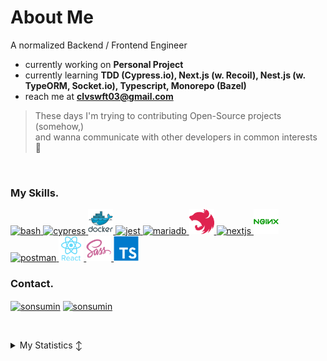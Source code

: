 # About Me

A normalized Backend / Frontend Engineer

- currently working on **Personal Project**
- currently learning **TDD (Cypress.io), Next.js (w. Recoil), Nest.js (w. TypeORM, Socket.io), Typescript, Monorepo (Bazel)**
- reach me at **clvswft03@gmail.com**

> These days I'm trying to contributing Open-Source projects (somehow,)\
> and wanna communicate with other developers in common interests 💬

&nbsp;

<h3 align="left">My Skills.</h3>
<p align="left"> <a href="https://www.gnu.org/software/bash/" target="_blank" rel="noreferrer"> <img src="https://www.vectorlogo.zone/logos/gnu_bash/gnu_bash-icon.svg" alt="bash" width="40" height="40"/> </a> <a href="https://www.cypress.io" target="_blank" rel="noreferrer"> <img src="https://raw.githubusercontent.com/simple-icons/simple-icons/6e46ec1fc23b60c8fd0d2f2ff46db82e16dbd75f/icons/cypress.svg" alt="cypress" width="40" height="40"/> </a> <a href="https://www.docker.com/" target="_blank" rel="noreferrer"> <img src="https://raw.githubusercontent.com/devicons/devicon/master/icons/docker/docker-original-wordmark.svg" alt="docker" width="40" height="40"/> </a> <a href="https://jestjs.io" target="_blank" rel="noreferrer"> <img src="https://www.vectorlogo.zone/logos/jestjsio/jestjsio-icon.svg" alt="jest" width="40" height="40"/> </a> <a href="https://mariadb.org/" target="_blank" rel="noreferrer"> <img src="https://www.vectorlogo.zone/logos/mariadb/mariadb-icon.svg" alt="mariadb" width="40" height="40"/> </a> <a href="https://nestjs.com/" target="_blank" rel="noreferrer"> <img src="https://raw.githubusercontent.com/devicons/devicon/master/icons/nestjs/nestjs-plain.svg" alt="nestjs" width="40" height="40"/> </a> <a href="https://nextjs.org/" target="_blank" rel="noreferrer"> <img src="https://cdn.worldvectorlogo.com/logos/nextjs-2.svg" alt="nextjs" width="40" height="40"/> </a> <a href="https://www.nginx.com" target="_blank" rel="noreferrer"> <img src="https://raw.githubusercontent.com/devicons/devicon/master/icons/nginx/nginx-original.svg" alt="nginx" width="40" height="40"/> </a> <a href="https://postman.com" target="_blank" rel="noreferrer"> <img src="https://www.vectorlogo.zone/logos/getpostman/getpostman-icon.svg" alt="postman" width="40" height="40"/> </a> <a href="https://reactjs.org/" target="_blank" rel="noreferrer"> <img src="https://raw.githubusercontent.com/devicons/devicon/master/icons/react/react-original-wordmark.svg" alt="react" width="40" height="40"/> </a> <a href="https://sass-lang.com" target="_blank" rel="noreferrer"> <img src="https://raw.githubusercontent.com/devicons/devicon/master/icons/sass/sass-original.svg" alt="sass" width="40" height="40"/> </a> <a href="https://www.typescriptlang.org/" target="_blank" rel="noreferrer"> <img src="https://raw.githubusercontent.com/devicons/devicon/master/icons/typescript/typescript-original.svg" alt="typescript" width="40" height="40"/> </a> </p>

<h3 align="left">Contact.</h3>
<p align="left"> <a href="https://linkedin.com/in/sonsumin" target="blank"><img align="center" src="https://raw.githubusercontent.com/rahuldkjain/github-profile-readme-generator/master/src/images/icons/Social/github.svg" alt="sonsumin" height="30" width="40" /></a> <a href="https://linkedin.com/in/sonsumin" target="blank"><img align="center" src="https://raw.githubusercontent.com/rahuldkjain/github-profile-readme-generator/master/src/images/icons/Social/linked-in-alt.svg" alt="sonsumin" height="30" width="40" /></a>
</p>

&nbsp;

<details>
 <summary>My Statistics ↕️</summary>

<!--START_SECTION:waka-->
![Code Time](http://img.shields.io/badge/Code%20Time-672%20hrs%2035%20mins-blue)

![Profile Views](http://img.shields.io/badge/Profile%20Views-89-blue)

**🐱 My GitHub Data** 

> 🏆 812 Contributions in the Year 2022
 > 
> 📦 12.5 MB Used in GitHub's Storage 
 > 
> 💼 Opted to Hire
 > 
> 📜 310 Public Repositories 
 > 
> 🔑 98 Private Repositories  
 > 
**I'm an Early 🐤** 

```text
🌞 Morning    30 commits     █████░░░░░░░░░░░░░░░░░░░░   22.06% 
🌆 Daytime    39 commits     ███████░░░░░░░░░░░░░░░░░░   28.68% 
🌃 Evening    45 commits     ████████░░░░░░░░░░░░░░░░░   33.09% 
🌙 Night      22 commits     ████░░░░░░░░░░░░░░░░░░░░░   16.18%

```
📅 **I'm Most Productive on Thursday** 

```text
Monday       25 commits     ████░░░░░░░░░░░░░░░░░░░░░   18.38% 
Tuesday      15 commits     ██░░░░░░░░░░░░░░░░░░░░░░░   11.03% 
Wednesday    24 commits     ████░░░░░░░░░░░░░░░░░░░░░   17.65% 
Thursday     39 commits     ███████░░░░░░░░░░░░░░░░░░   28.68% 
Friday       15 commits     ██░░░░░░░░░░░░░░░░░░░░░░░   11.03% 
Saturday     6 commits      █░░░░░░░░░░░░░░░░░░░░░░░░   4.41% 
Sunday       12 commits     ██░░░░░░░░░░░░░░░░░░░░░░░   8.82%

```


📊 **This Week I Spent My Time On** 

```text
⌚︎ Time Zone: Asia/Seoul

💬 Programming Languages: 
TypeScript               2 hrs 36 mins       ██████████░░░░░░░░░░░░░░░   40.52% 
Kotlin                   1 hr 6 mins         ████░░░░░░░░░░░░░░░░░░░░░   17.23% 
Lua                      1 hr 3 mins         ████░░░░░░░░░░░░░░░░░░░░░   16.49% 
JSON                     40 mins             ██░░░░░░░░░░░░░░░░░░░░░░░   10.48% 
Other                    29 mins             ██░░░░░░░░░░░░░░░░░░░░░░░   7.58%

🔥 Editors: 
VS Code                  3 hrs 49 mins       ███████████████░░░░░░░░░░   59.5% 
IntelliJ                 1 hr 18 mins        █████░░░░░░░░░░░░░░░░░░░░   20.4% 
Neovim                   1 hr 17 mins        █████░░░░░░░░░░░░░░░░░░░░   20.1%

💻 Operating System: 
Linux                    6 hrs 26 mins       █████████████████████████   100.0%

```

**I Mostly Code in JavaScript** 

```text
JavaScript               20 repos            ██████░░░░░░░░░░░░░░░░░░░   25.64% 
TypeScript               18 repos            █████░░░░░░░░░░░░░░░░░░░░   23.08% 
Shell                    9 repos             ███░░░░░░░░░░░░░░░░░░░░░░   11.54% 
Python                   7 repos             ██░░░░░░░░░░░░░░░░░░░░░░░   8.97% 
CSS                      7 repos             ██░░░░░░░░░░░░░░░░░░░░░░░   8.97%

```


**Timeline**

![Chart not found](https://raw.githubusercontent.com/todaypp/todaypp/master/charts/bar_graph.png) 


 Last Updated on 02/04/2022 23:10:48 UTC
<!--END_SECTION:waka-->
</details>

